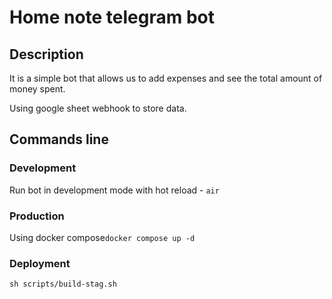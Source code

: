 # Home note telegram bot

## Description

It is a simple bot that allows us to add expenses and see the total amount of money spent.

Using google sheet webhook to store data.

## Commands line

### Development

Run bot in development mode with hot reload - `air`

### Production

Using docker compose`docker compose up -d`

### Deployment

`sh scripts/build-stag.sh`
